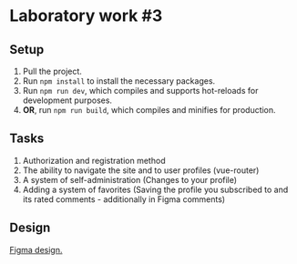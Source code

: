# Laboratory work #3

## Setup

1. Pull the project.
2. Run `npm install` to install the necessary packages.
3. Run `npm run dev`, which compiles and supports hot-reloads for development purposes.
4. **OR**, run `npm run build`, which compiles and minifies for production.

## Tasks

1. Authorization and registration method
2. The ability to navigate the site and to user profiles (vue-router)
3. A system of self-administration (Changes to your profile)
4. Adding a system of favorites (Saving the profile you subscribed to and its rated comments - additionally in Figma comments)

## Design

[Figma design.](https://www.figma.com/design/UtGRJLAdfd162yQo6hVOjk/Vue-js-Task?node-id=0-1&m=dev&t=quK6VB6kwCpFOeqt-1)
